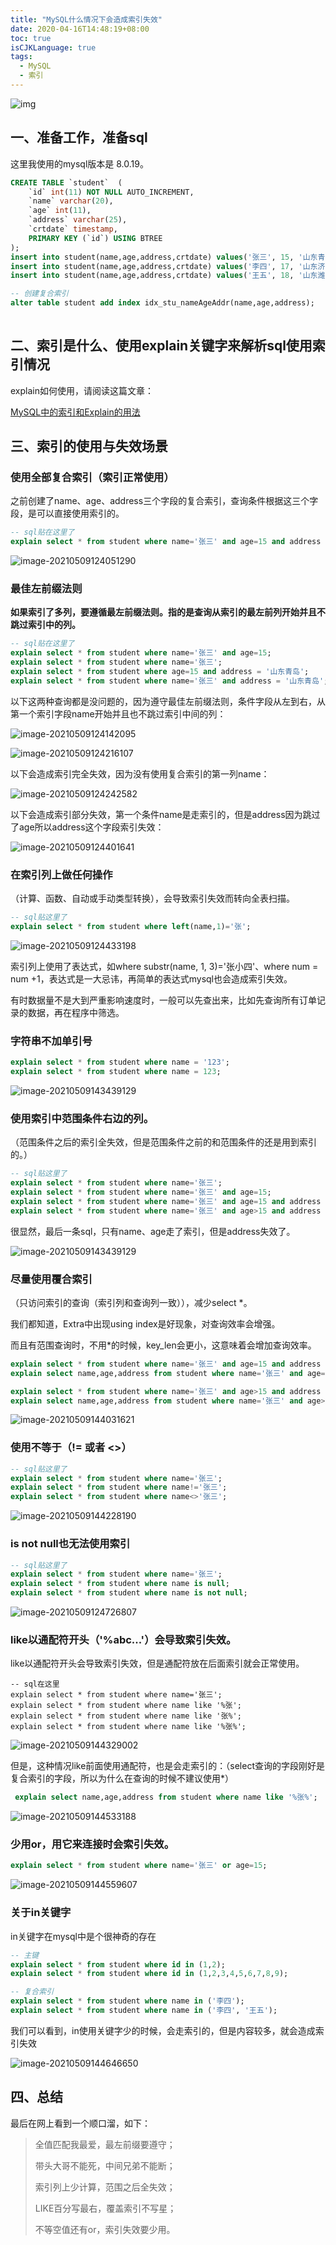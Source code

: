 ```yaml
---
title: "MySQL什么情况下会造成索引失效"
date: 2020-04-16T14:48:19+08:00
toc: true
isCJKLanguage: true
tags: 
  - MySQL
  - 索引
---
```


![img](images/gCe4M3snqW.png)

## 一、准备工作，准备sql

这里我使用的mysql版本是 8.0.19。

```sql
CREATE TABLE `student`  (
    `id` int(11) NOT NULL AUTO_INCREMENT,
    `name` varchar(20),
    `age` int(11),
    `address` varchar(25),
    `crtdate` timestamp,
    PRIMARY KEY (`id`) USING BTREE
);
insert into student(name,age,address,crtdate) values('张三', 15, '山东青岛', now());
insert into student(name,age,address,crtdate) values('李四', 17, '山东济南', now());
insert into student(name,age,address,crtdate) values('王五', 18, '山东潍坊', now());

-- 创建复合索引
alter table student add index idx_stu_nameAgeAddr(name,age,address);
 
```

## 二、索引是什么、使用explain关键字来解析sql使用索引情况

explain如何使用，请阅读这篇文章：

[MySQL中的索引和Explain的用法](https://willje.github.io/posts/mysql/mysql%E4%B8%AD%E7%9A%84%E7%B4%A2%E5%BC%95%E5%92%8Cexplain%E7%9A%84%E7%94%A8%E6%B3%95/)

## 三、索引的使用与失效场景

### 使用全部复合索引（索引正常使用）

之前创建了name、age、address三个字段的复合索引，查询条件根据这三个字段，是可以直接使用索引的。

```sql
-- sql贴在这里了
explain select * from student where name='张三' and age=15 and address = '山东青岛';
```

![image-20210509124051290](images/image-20210509124051290.png)

### 最佳左前缀法则

**如果索引了多列，要遵循最左前缀法则。指的是查询从索引的最左前列开始并且不跳过索引中的列。**

```sql
-- sql贴在这里了
explain select * from student where name='张三' and age=15;
explain select * from student where name='张三';
explain select * from student where age=15 and address = '山东青岛';
explain select * from student where name='张三' and address = '山东青岛';
```

以下这两种查询都是没问题的，因为遵守最佳左前缀法则，条件字段从左到右，从第一个索引字段name开始并且也不跳过索引中间的列：

![image-20210509124142095](images/image-20210509124142095.png)

![image-20210509124216107](images/image-20210509124216107.png)

以下会造成索引完全失效，因为没有使用复合索引的第一列name：

![image-20210509124242582](images/image-20210509124242582.png)

以下会造成索引部分失效，第一个条件name是走索引的，但是address因为跳过了age所以address这个字段索引失效：

![image-20210509124401641](images/image-20210509124401641.png)

### 在索引列上做任何操作

（计算、函数、自动或手动类型转换），会导致索引失效而转向全表扫描。

```sql
-- sql贴这里了
explain select * from student where left(name,1)='张';
```

![image-20210509124433198](images/image-20210509124433198.png)

索引列上使用了表达式，如where substr(name, 1, 3)='张小四'、where num = num +1，表达式是一大忌讳，再简单的表达式mysql也会造成索引失效。

有时数据量不是大到严重影响速度时，一般可以先查出来，比如先查询所有订单记录的数据，再在程序中筛选。

### 字符串不加单引号

```sql
explain select * from student where name = '123';
explain select * from student where name = 123;
```

![image-20210509143439129](images/image-20210509143201991.png)

### 使用索引中范围条件右边的列。

（范围条件之后的索引全失效，但是范围条件之前的和范围条件的还是用到索引的。）

```sql
-- sql贴这里了
explain select * from student where name='张三';
explain select * from student where name='张三' and age=15;
explain select * from student where name='张三' and age=15 and address = '山东青岛';
explain select * from student where name='张三' and age>15 and address = '山东青岛';
```

很显然，最后一条sql，只有name、age走了索引，但是address失效了。

![image-20210509143439129](images/image-20210509143439129.png)

### 尽量使用覆合索引

（只访问索引的查询（索引列和查询列一致）），减少select *。

我们都知道，Extra中出现using index是好现象，对查询效率会增强。

而且有范围查询时，不用*的时候，key_len会更小，这意味着会增加查询效率。

```sql
explain select * from student where name='张三' and age=15 and address = '山东青岛';
explain select name,age,address from student where name='张三' and age=15 and address = '山东青岛';

explain select * from student where name='张三' and age>15 and address = '山东青岛';
explain select name,age,address from student where name='张三' and age>15 and address = '山东青岛';
```

![image-20210509144031621](images/image-20210509144031621.png)

### 使用不等于（!= 或者 <>）

```sql
-- sql贴这里了
explain select * from student where name='张三';
explain select * from student where name!='张三';
explain select * from student where name<>'张三';
```

![image-20210509144228190](images/image-20210509144228190.png)

### is not null也无法使用索引

```sql
-- sql贴这里了
explain select * from student where name='张三';
explain select * from student where name is null;
explain select * from student where name is not null;
```

![image-20210509124726807](images/image-20210509124726807.png)

### like以通配符开头（'%abc...'）会导致索引失效。

like以通配符开头会导致索引失效，但是通配符放在后面索引就会正常使用。

```mysql
-- sql在这里
explain select * from student where name='张三';
explain select * from student where name like '%张';
explain select * from student where name like '张%';
explain select * from student where name like '%张%';
```

![image-20210509144329002](images/image-20210509144329002.png)

但是，这种情况like前面使用通配符，也是会走索引的：（select查询的字段刚好是复合索引的字段，所以为什么在查询的时候不建议使用*）

```sql
 explain select name,age,address from student where name like '%张%';
```

![image-20210509144533188](images/image-20210509144533188.png)

### 少用or，用它来连接时会索引失效。

```sql
explain select * from student where name='张三' or age=15;
```

![image-20210509144559607](images/image-20210509144559607.png)

### 关于in关键字

in关键字在mysql中是个很神奇的存在

```sql
-- 主键
explain select * from student where id in (1,2);
explain select * from student where id in (1,2,3,4,5,6,7,8,9);

-- 复合索引
explain select * from student where name in ('李四');
explain select * from student where name in ('李四', '王五');
```

我们可以看到，in使用关键字少的时候，会走索引的，但是内容较多，就会造成索引失效

![image-20210509144646650](images/image-20210509144646650.png)

## 四、总结

最后在网上看到一个顺口溜，如下：

> 全值匹配我最爱，最左前缀要遵守；
>
> 带头大哥不能死，中间兄弟不能断；
>
> 索引列上少计算，范围之后全失效；
>
> LIKE百分写最右，覆盖索引不写星；
>
> 不等空值还有or，索引失效要少用。
